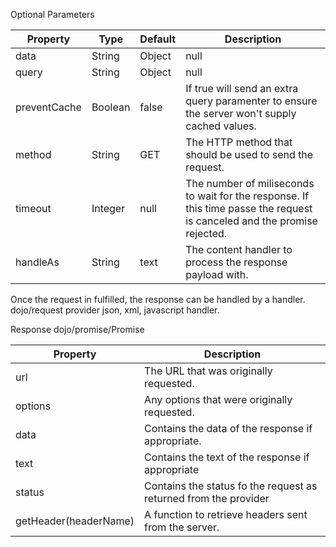 Optional Parameters

| Property     | Type           | Default | Description                                                                                                              |
|--------------|----------------|---------|--------------------------------------------------------------------------------------------------------------------------|
| data         | String|Object | null    | Data, if any, that should be sent with request.                                                                          |
| query        | String|Object | null    | The query string, if any, that should be sent with request.                                                              |
| preventCache | Boolean        | false   | If true will send an extra query paramenter to ensure the server won't supply cached values.                             |
| method       | String         | GET     | The HTTP method that should be used to send the request.                                                                 |
| timeout      | Integer        | null    | The number of miliseconds to wait for the response. If this time passe the request is canceled and the promise rejected. |
| handleAs     | String         | text    | The content handler to process the response payload with.                                                                |

Once the request in fulfilled, the response can be handled by a handler.
dojo/request provider json, xml, javascript handler.

Response dojo/promise/Promise

| Property              | Description                                                      |
|-----------------------|------------------------------------------------------------------|
| url                   | The URL that was originally requested.                           |
| options               | Any options that were originally requested.                      |
| data                  | Contains the data of the response if appropriate.                |
| text                  | Contains the text of the response if appropriate                 |
| status                | Contains the status fo the request as returned from the provider |
| getHeader(headerName) | A function to retrieve headers sent from the server.             |